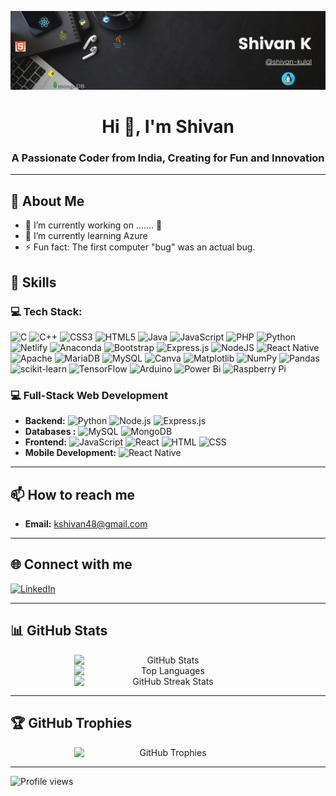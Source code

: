 <!--
**shivan-kulal-git/shivan-kulal-git** is a ✨ _special_ ✨ repository because its `README.md` (this file) appears on your GitHub profile.

Here are some ideas to get you started:

- 🔭 I’m currently working on ...
- 🌱 I’m currently learning ...
- 👯 I’m looking to collaborate on ...
- 🤔 I’m looking for help with ...
- 💬 Ask me about ...
- 📫 How to reach me: ...
- 😄 Pronouns: ...
- ⚡ Fun fact: ...
-->




[![MasterHead](./Shivan_Banner.png)](https://your-custom-link.com)

<h1 align="center">Hi 👋, I'm Shivan</h1>
<h3 align="center">A Passionate Coder from India, Creating for Fun and Innovation</h3>

---

## 💫 About Me
- 🔭 I’m currently working on ....... 🤔
- 🌱 I’m currently learning Azure
- ⚡ Fun fact: The first computer "bug" was an actual bug.



## 🔧 Skills
### 💻 Tech Stack:
![C](https://img.shields.io/badge/c-%2300599C.svg?style=for-the-badge&logo=c&logoColor=white) ![C++](https://img.shields.io/badge/c++-%2300599C.svg?style=for-the-badge&logo=c%2B%2B&logoColor=white) ![CSS3](https://img.shields.io/badge/css3-%231572B6.svg?style=for-the-badge&logo=css3&logoColor=white) ![HTML5](https://img.shields.io/badge/html5-%23E34F26.svg?style=for-the-badge&logo=html5&logoColor=white) ![Java](https://img.shields.io/badge/java-%23ED8B00.svg?style=for-the-badge&logo=openjdk&logoColor=white) ![JavaScript](https://img.shields.io/badge/javascript-%23323330.svg?style=for-the-badge&logo=javascript&logoColor=%23F7DF1E) ![PHP](https://img.shields.io/badge/php-%23777BB4.svg?style=for-the-badge&logo=php&logoColor=white) ![Python](https://img.shields.io/badge/python-3670A0?style=for-the-badge&logo=python&logoColor=ffdd54) ![Netlify](https://img.shields.io/badge/netlify-%23000000.svg?style=for-the-badge&logo=netlify&logoColor=#00C7B7) ![Anaconda](https://img.shields.io/badge/Anaconda-%2344A833.svg?style=for-the-badge&logo=anaconda&logoColor=white) ![Bootstrap](https://img.shields.io/badge/bootstrap-%238511FA.svg?style=for-the-badge&logo=bootstrap&logoColor=white) ![Express.js](https://img.shields.io/badge/express.js-%23404d59.svg?style=for-the-badge&logo=express&logoColor=%2361DAFB)  ![NodeJS](https://img.shields.io/badge/node.js-6DA55F?style=for-the-badge&logo=node.js&logoColor=white) ![React Native](https://img.shields.io/badge/react_native-%2320232a.svg?style=for-the-badge&logo=react&logoColor=%2361DAFB) ![Apache](https://img.shields.io/badge/apache-%23D42029.svg?style=for-the-badge&logo=apache&logoColor=white) ![MariaDB](https://img.shields.io/badge/MariaDB-003545?style=for-the-badge&logo=mariadb&logoColor=white) ![MySQL](https://img.shields.io/badge/mysql-4479A1.svg?style=for-the-badge&logo=mysql&logoColor=white) ![Canva](https://img.shields.io/badge/Canva-%2300C4CC.svg?style=for-the-badge&logo=Canva&logoColor=white) ![Matplotlib](https://img.shields.io/badge/Matplotlib-%23ffffff.svg?style=for-the-badge&logo=Matplotlib&logoColor=black) ![NumPy](https://img.shields.io/badge/numpy-%23013243.svg?style=for-the-badge&logo=numpy&logoColor=white) ![Pandas](https://img.shields.io/badge/pandas-%23150458.svg?style=for-the-badge&logo=pandas&logoColor=white) ![scikit-learn](https://img.shields.io/badge/scikit--learn-%23F7931E.svg?style=for-the-badge&logo=scikit-learn&logoColor=white) ![TensorFlow](https://img.shields.io/badge/TensorFlow-%23FF6F00.svg?style=for-the-badge&logo=TensorFlow&logoColor=white) ![Arduino](https://img.shields.io/badge/-Arduino-00979D?style=for-the-badge&logo=Arduino&logoColor=white) ![Power Bi](https://img.shields.io/badge/power_bi-F2C811?style=for-the-badge&logo=powerbi&logoColor=black) ![Raspberry Pi](https://img.shields.io/badge/-RaspberryPi-C51A4A?style=for-the-badge&logo=Raspberry-Pi)

### 💻 Full-Stack Web Development
- **Backend:** ![Python](https://img.shields.io/badge/-Python-000?style=flat-square&logo=python&logoColor=white) ![Node.js](https://img.shields.io/badge/-Node.js-000?style=flat-square&logo=node.js&logoColor=white) ![Express.js](https://img.shields.io/badge/-Express.js-000?style=flat-square&logo=express&logoColor=white)  
- **Databases :** ![MySQL](https://img.shields.io/badge/-MySQL-000?style=flat-square&logo=mysql&logoColor=white) ![MongoDB](https://img.shields.io/badge/-MongoDB-000?style=flat-square&logo=mongodb&logoColor=white)
- **Frontend:** ![JavaScript](https://img.shields.io/badge/-JavaScript-000?style=flat-square&logo=javascript&logoColor=white) ![React](https://img.shields.io/badge/-React-000?style=flat-square&logo=react&logoColor=white)  ![HTML](https://img.shields.io/badge/-HTML-000?style=flat-square&logo=html5&logoColor=white) ![CSS](https://img.shields.io/badge/-CSS-000?style=flat-square&logo=css3&logoColor=white)
- **Mobile Development:** ![React Native](https://img.shields.io/badge/-React%20Native-000?style=flat-square&logo=react&logoColor=white)

<!--
### 🤖 Machine Learning
- **Libraries & Frameworks:**  ![PyTorch](https://img.shields.io/badge/-PyTorch-000?style=flat-square&logo=pytorch&logoColor=white) ![Scikit-learn](https://img.shields.io/badge/-Scikit--learn-000?style=flat-square&logo=scikit-learn&logoColor=white) ![Pandas](https://img.shields.io/badge/-Pandas-000?style=flat-square&logo=pandas&logoColor=white) ![NumPy](https://img.shields.io/badge/-NumPy-000?style=flat-square&logo=numpy&logoColor=white) ![Matplotlib](https://img.shields.io/badge/-Matplotlib-000?style=flat-square&logo=python&logoColor=white) ![Seaborn](https://img.shields.io/badge/-Seaborn-000?style=flat-square&logo=python&logoColor=white)

### 🧑‍💻 Programming Languages
- ![Python](https://img.shields.io/badge/-Python-000?style=flat-square&logo=python&logoColor=white) ![Java](https://img.shields.io/badge/-Java-000?style=flat-square&logo=java&logoColor=white) ![JavaScript](https://img.shields.io/badge/-JavaScript-000?style=flat-square&logo=javascript&logoColor=white) ![C](https://img.shields.io/badge/-C-000?style=flat-square&logo=c&logoColor=white) ![C++](https://img.shields.io/badge/-C++-000?style=flat-square&logo=cplusplus&logoColor=white)
-->
---

## 📫 How to reach me
- **Email:** [kshivan48@gmail.com](mailto:kshivan48@gmail.com)

---

## 🌐 Connect with me
<p align="left">
    <a href="https://www.linkedin.com/in/shivan-k-183554282/" target="_blank">
        <img src="https://img.shields.io/badge/LinkedIn-000?style=for-the-badge&logo=linkedin&logoColor=white" alt="LinkedIn" height="30">
    </a>
</p>

---

## 📊 GitHub Stats
<p align="center">
    <img src="https://github-readme-stats.vercel.app/api?username=shivan-kulal-git&theme=dark&hide_border=false&include_all_commits=false&count_private=false" alt="GitHub Stats" width="48%" style="min-width: 300px;"/>
    <img src="https://github-readme-stats.vercel.app/api/top-langs/?username=shivan-kulal-git&theme=dark&hide_border=false&include_all_commits=false&count_private=false&layout=compact" alt="Top Languages" width="48%" style="min-width: 300px;"/>
    <img src="https://github-readme-streak-stats.herokuapp.com/?user=shivan-kulal-git&theme=dark&hide_border=false" alt="GitHub Streak Stats" width="48%" style="min-width: 300px;"/>
</p>

---

## 🏆 GitHub Trophies
<p align="center">
    <img src="https://github-profile-trophy.vercel.app/?username=shivan-kulal-git&theme=radical&no-frame=false&no-bg=true&margin-w=4" alt="GitHub Trophies" width="98%" style="min-width: 300px;"/>
</p>

---

<p align="left"> 
  <img src="https://komarev.com/ghpvc/?username=shivankulal48&label=Profile%20views&color=0e75b6&style=flat" alt="Profile views" /> 
</p>


